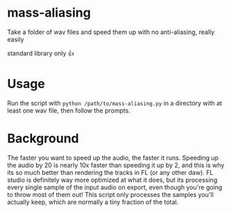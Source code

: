 # mass-aliasing

Take a folder of wav files and speed them up with no anti-aliasing, really easily

standard library only 👍

# Usage
Run the script with `python /path/to/mass-aliasing.py` in a directory with at least one wav file, then follow the prompts.

# Background
The faster you want to speed up the audio, the faster it runs. Speeding up the audio by 20 is nearly 10x faster than speeding it up by 2, and this is why its so much better than rendering the tracks in FL (or any other daw). FL studio is definitely way more optimized at what it does, but its processing every single sample of the input audio on export, even though you're going to throw most of them out! This script only processes the samples you'll actually keep, which are normally a tiny fraction of the total.
